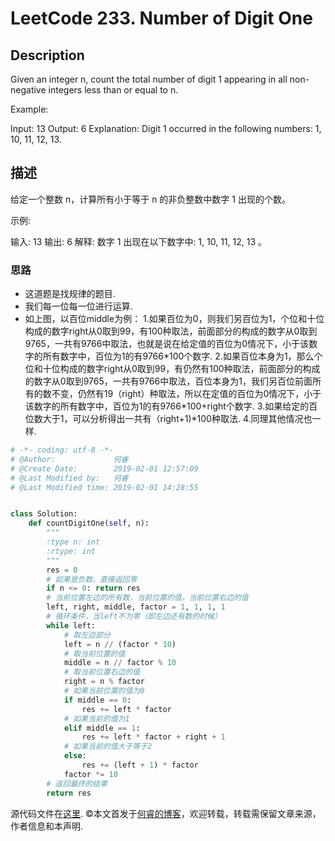 # LeetCode 233. Number of Digit One

## Description

Given an integer n, count the total number of digit 1 appearing in all non-negative integers less than or equal to n.

Example:

Input: 13
Output: 6 
Explanation: Digit 1 occurred in the following numbers: 1, 10, 11, 12, 13.

## 描述

给定一个整数 n，计算所有小于等于 n 的非负整数中数字 1 出现的个数。

示例:

输入: 13
输出: 6 
解释: 数字 1 出现在以下数字中: 1, 10, 11, 12, 13 。

### 思路

* 这道题是找规律的题目.
* 我们每一位每一位进行运算.
* 如上图，以百位middle为例：
1.如果百位为0，则我们另百位为1，个位和十位构成的数字right从0取到99，有100种取法，前面部分的构成的数字从0取到9765，一共有9766中取法，也就是说在给定值的百位为0情况下，小于该数字的所有数字中，百位为1的有9766\*100个数字.
2.如果百位本身为1，那么个位和十位构成的数字right从0取到99，有仍然有100种取法，前面部分的构成的数字从0取到9765，一共有9766中取法，百位本身为1，我们另百位前面所有的数不变，仍然有19（right）种取法，所以在定值的百位为0情况下，小于该数字的所有数字中，百位为1的有9766\*100+right个数字.
3.如果给定的百位数大于1，可以分析得出一共有（right+1)\*100种取法.
4.同理其他情况也一样.

```python
# -*- coding: utf-8 -*-
# @Author:             何睿
# @Create Date:        2019-02-01 12:57:09
# @Last Modified by:   何睿
# @Last Modified time: 2019-02-01 14:28:55


class Solution:
    def countDigitOne(self, n):
        """
        :type n: int
        :rtype: int
        """
        res = 0
        # 如果是负数，直接返回零
        if n <= 0: return res
        # 当前位置左边的所有数，当前位置的值，当前位置右边的值
        left, right, middle, factor = 1, 1, 1, 1
        # 循环条件，当left不为零（即左边还有数的时候）
        while left:
            # 取左边部分
            left = n // (factor * 10)
            # 取当前位置的值
            middle = n // factor % 10
            # 取当前位置右边的值
            right = n % factor
            # 如果当前位置的值为0
            if middle == 0:
                res += left * factor
            # 如果当前的值为1
            elif middle == 1:
                res += left * factor + right + 1
            # 如果当前的值大于等于2
            else:
                res += (left + 1) * factor
            factor *= 10
        # 返回最终的结果
        return res
```
源代码文件在[这里](https://github.com/ruicore/Algorithm/blob/master/Leetcode/2019-02-01-233-Number-of-Digit-One.py).
©本文首发于[何睿的博客](https://www.ruicore.cn/leetcode-233-number-of-digit-one/)，欢迎转载，转载需保留文章来源，作者信息和本声明.
